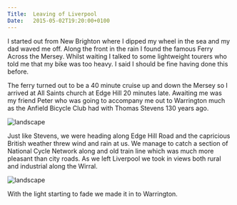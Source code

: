 ```yaml
---
Title:	Leaving of Liverpool
Date:	2015-05-02T19:20:00+0100
---
```


I started out from New Brighton where I dipped my wheel in the sea and my dad waved me off. Along the front in the rain I found the famous Ferry Across the Mersey. Whilst waiting I talked to some lightweight tourers who told me that my bike was too heavy. I said I should be fine having done this before.

The ferry turned out to be a 40 minute cruise up and down the Mersey so I arrived at All Saints church at Edge Hill 20 minutes late. Awaiting me was my friend Peter who was going to accompany me out to Warrington much as the Anfield Bicycle Club had with Thomas Stevens 130 years ago.

![landscape](https://farm8.staticflickr.com/7732/17344758726_f8b9184f7b.jpg "At Edge Hill church")

Just like Stevens, we were heading along Edge Hill Road and the capricious British weather threw wind and rain at us. We manage to catch a section of National Cycle Network along and old train line which was much more pleasant than city roads. As we left Liverpool we  took in views both rural and industrial along the Wirral.

![landscape](https://farm8.staticflickr.com/7788/17183161950_0c66e082ef.jpg "Rural Wirral")

With the light starting to fade we made it in to Warrington.
